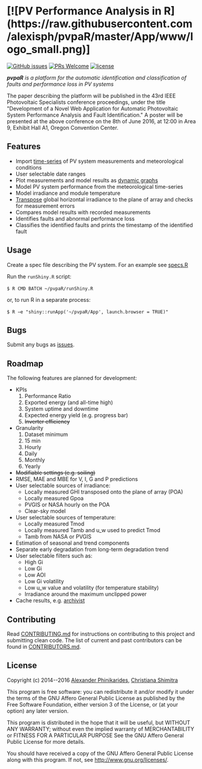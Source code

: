 <h1>
  [![PV Performance Analysis in R](https://raw.githubusercontent.com/alexisph/pvpaR/master/App/www/logo_small.png)]
</h1>

[![GitHub issues](https://img.shields.io/github/issues/badges/shields.svg?maxAge=2592000?style=flat)](https://github.com/alexisph/pvpaR/issues)
[![PRs Welcome](https://img.shields.io/badge/PRs-welcome-brightgreen.svg?style=flat)](http://makeapullrequest.com)
[![license](https://img.shields.io/github/license/mashape/apistatus.svg?maxAge=2592000?style=flat)](https://github.com/alexisph/pvpaR/blob/master/LICENSE)

_**pvpaR** is a platform for the automatic identification and classification of faults and performance loss in PV systems_

The paper describing the platform will be published in the 43rd IEEE Photovoltaic Specialists conference proceedings, under the title "Development of a Novel Web Application for Automatic Photovoltaic System Performance Analysis and Fault Identification."
A poster will be presented at the above conference on the 8th of June 2016, at 12:00 in Area 9, Exhibit Hall A1, Oregon Convention Center.


## Features

- Import [time-series](https://cran.r-project.org/web/packages/zoo/index.html) of PV system measurements and meteorological conditions
- User selectable date ranges
- Plot measurements and model results as [dynamic graphs](http://dygraphs.com/)
- Model PV system performance from the meteorological time-series
- Model irradiance and module temperature
- [Transpose](https://cran.r-project.org/web/packages/solaR/index.html) global horizontal irradiance to the plane of array and checks for measurement errors
- Compares model results with recorded measurements
- Identifies faults and abnormal performance loss
- Classifies the identified faults and prints the timestamp of the identified fault


## Usage

Create a spec file describing the PV system. For an example see [specs.R](App/specs.R)

Run the `runShiny.R` script:

`$ R CMD BATCH ~/pvpaR/runShiny.R`

or, to run R in a separate process:

`$ R −e "shiny::runApp('~/pvpaR/App', launch.browser = TRUE)"`


## Bugs

Submit any bugs as [issues](https://github.com/alexisph/pvpaR/issues).


## Roadmap

The following features are planned for development:

- KPIs
    1. Performance Ratio
    2. Exported energy (and all-time high)
    3. System uptime and downtime
    4. Expected energy yield (e.g. progress bar)
    5. ~~Inverter efficiency~~
- Granularity
    1. Dataset minimum
    2. 15 min
    3. Hourly
    4. Daily
    5. Monthly
    6. Yearly
- ~~Modifiable settings (e.g. soiling)~~
- RMSE, MAE and MBE for V, I, G and P predictions
- User selectable sources of irradiance:
    - Locally measured GHI transposed onto the plane of array (POA)
    - Locally measured Gpoa
    - PVGIS or NASA hourly on the POA
    - Clear-sky model
- User selectable sources of temperature:
    - Locally measured Tmod
    - Locally measured Tamb and u_w used to predict Tmod
    - Tamb from NASA or PVGIS
- Estimation of seasonal and trend components
- Separate early degradation from long-term degradation trend
- User selectable filters such as:
    - High Gi
    - Low Gi
    - Low AOI
    - Low Gi volatility
    - Low u_w value and volatility (for temperature stability)
    - Irradiance around the maximum unclipped power
- Cache results, e.g. [archivist](https://cran.r-project.org/web/packages/archivist/index.html)


## Contributing

Read [CONTRIBUTING.md](CONTRIBUTING.md) for instructions on contributing to this project and submitting clean code. The list of current and past contributors can be found in [CONTRIBUTORS.md](CONTRIBUTORS.md).


## License

Copyright (c) 2014--2016 [Alexander Phinikarides](mailto:alexisph@gmail.com), [Christiana Shimitra](mailto:shchristiana93@gmail.com)

This program is free software: you can redistribute it and/or modify
it under the terms of the GNU Affero General Public License as published by
the Free Software Foundation, either version 3 of the License, or
(at your option) any later version.

This program is distributed in the hope that it will be useful,
but WITHOUT ANY WARRANTY; without even the implied warranty of
MERCHANTABILITY or FITNESS FOR A PARTICULAR PURPOSE
See the GNU Affero General Public License for more details.

You should have received a copy of the GNU Affero General Public License
along with this program.  If not, see <http://www.gnu.org/licenses/>.
